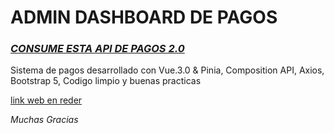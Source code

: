 # ADMIN DASHBOARD DE PAGOS

### _[CONSUME ESTA API DE PAGOS 2.0](https://paymentservices-omdk.onrender.com)_

Sistema de pagos desarrollado con Vue.3.0 & Pinia, Composition API, Axios, Bootstrap 5, Codigo limpio y buenas practicas 

[link web en reder](https://payment-client.onrender.com)

*Muchas Gracias*